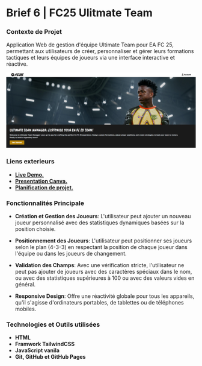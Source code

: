 # Brief 6 | FC25 Ulitmate Team
### Contexte de Projet
Application Web de gestion d'équipe Ultimate Team pour EA FC 25, permettant aux utilisateurs de créer, personnaliser et gérer leurs formations tactiques et leurs équipes de joueurs via une interface interactive et réactive.

![alt text](./src/assets/images/readme/screen-home.png)

### Liens exterieurs
- [**Live Demo.**](https://ayoub-ahnaou.github.io/FC25-ulitmate-team/src/)
- [**Presentation Canva.**](https://www.canva.com/design/DAGX4CjnIHc/RqrSussTS7iQVNRNyLNkcQ/edit?utm_content=DAGX4CjnIHc&utm_campaign=designshare&utm_medium=link2&utm_source=sharebutton)
- [**Planification de projet.**](https://github.com/users/ayoub-ahnaou/projects/7)

### Fonctionnalités Principale
- **Création et Gestion des Joueurs**: L'utilisateur peut ajouter un nouveau joueur personnalisé avec des statistiques dynamiques basées sur la position choisie.

- **Positionnement des Joueurs**: L'utilisateur peut positionner ses joueurs selon le plan (4-3-3) en respectant la position de chaque joueur dans l'équipe ou dans les joueurs de changement.

- **Validation des Champs**: Avec une vérification stricte, l'utilisateur ne peut pas ajouter de joueurs avec des caractères spéciaux dans le nom, ou avec des statistiques supérieures à 100 ou avec des valeurs vides en général.

- **Responsive Design**: Offre une réactivité globale pour tous les appareils, qu'il s'agisse d'ordinateurs portables, de tablettes ou de téléphones mobiles.

### Technologies et Outils utilisées
- **HTML**
- **Framwork TailwindCSS**
- **JavaScript vanila**
- **Git, GitHub et GitHub Pages**

